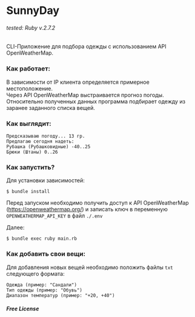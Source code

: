 # SunnyDay

###### tested: Ruby v.2.7.2

CLI-Приложение для подбора одежды с использованием API OpenWeatherMap.

### Как работает:
В зависимости от IP клиента определяется примерное местоположение.  
Через API OpenWeatherMap выстраивается прогноз погоды.  
Относительно полученных данных программа подбирает одежду из заранее заданного списка вещей.

### Как выглядит: 
    Предсказываю погоду... 13 гр.
    Предлагаю сегодня надеть:
    Рубашка (Рубашковидные) -40..25
    Брюки (Штаны) 0..26

### Как запустить?
Для установки зависимостей:  

```$ bundle install```  

Перед запуском необходимо получить доступ к API OpenWeatherMap (https://openweathermap.org/) и записать ключ в переменную `OPENWEATHERMAP_API_KEY` в файл `./.env`

Далее:

```$ bundle exec ruby main.rb```

### Как добавить свои вещи:
Для добавления новых вещей необходимо положить файлы `txt` следующего формата:

    Одежда (пример: "Сандали")
    Тип одежды (пример: "Обувь")
    Диапазон температур (пример: "+20, +40")

##### Free License
